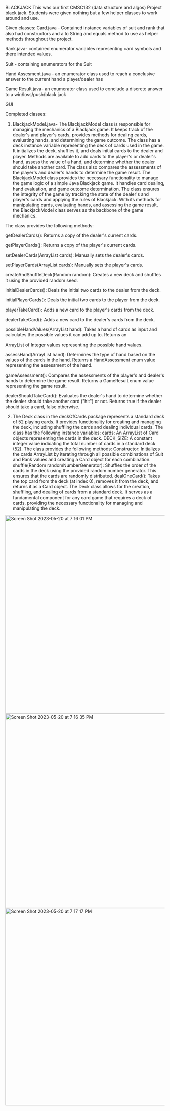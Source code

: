 
BLACKJACK
This was our first CMSC132 (data structure and algos) Project black jack. Students were given nothing but a few helper classes to work around and use.

Given classes:
Card.java - Contained instance variables of suit and rank that also had constructors and a to String and equals method to use as helper methods throughout the project.

Rank.java- contained enumerator variables representing card symbols and there intended values.

Suit - containing enumerators for the Suit

Hand Assesment.java - an enumerator class used to reach a conclusive answer to the current hand a player/dealer has

Game Result.java- an enumerator class used to conclude a discrete answer to a win/loss/push/black jack

GUI


Completed classes:

1. BlackjackModel.java- The BlackjackModel class is responsible for managing the mechanics of a Blackjack game. It keeps track of the dealer's and player's cards, provides methods for dealing cards, evaluating hands, and determining the game outcome. The class has a deck instance variable representing the deck of cards used in the game. It initializes the deck, shuffles it, and deals initial cards to the dealer and player. Methods are available to add cards to the player's or dealer's hand, assess the value of a hand, and determine whether the dealer should take another card. The class also compares the assessments of the player's and dealer's hands to determine the game result.
The BlackjackModel class provides the necessary functionality to manage the game logic of a simple Java Blackjack game. It handles card dealing, hand evaluation, and game outcome determination. The class ensures the integrity of the game by tracking the state of the dealer's and player's cards and applying the rules of Blackjack. With its methods for manipulating cards, evaluating hands, and assessing the game result, the BlackjackModel class serves as the backbone of the game mechanics.

The class provides the following methods:

getDealerCards(): Returns a copy of the dealer's current cards.

getPlayerCards(): Returns a copy of the player's current cards.

setDealerCards(ArrayList<Card> cards): Manually sets the dealer's cards.

setPlayerCards(ArrayList<Card> cards): Manually sets the player's cards.

 createAndShuffleDeck(Random random): Creates a new deck and shuffles it using the provided random seed.

  initialDealerCards(): Deals the initial two cards to the dealer from the deck.

  initialPlayerCards(): Deals the initial two cards to the player from the deck.

  playerTakeCard(): Adds a new card to the player's cards from the deck.

  dealerTakeCard(): Adds a new card to the dealer's cards from the deck.

  possibleHandValues(ArrayList<Card> hand): Takes a hand of cards as input and calculates the possible values it can add up to. Returns an 
  
  ArrayList of Integer values representing the possible hand values.

  assessHand(ArrayList<Card> hand): Determines the type of hand based on the values of the cards in the hand. Returns a HandAssessment enum value representing the assessment of the hand.

  gameAssessment(): Compares the assessments of the player's and dealer's hands to determine the game result. Returns a GameResult enum value representing the game result.

  dealerShouldTakeCard(): Evaluates the dealer's hand to determine whether the dealer should take another card ("hit") or not. Returns true if the dealer should take a card, false otherwise.

2.  The Deck class in the deckOfCards package represents a standard deck of 52 playing cards. It provides functionality for creating and managing the deck, including shuffling the cards and dealing individual cards.
The class has the following instance variables:
cards: An ArrayList of Card objects representing the cards in the deck.
DECK_SIZE: A constant integer value indicating the total number of cards in a standard deck (52).
The class provides the following methods:
Constructor: Initializes the cards ArrayList by iterating through all possible combinations of Suit and Rank values and creating a Card object for each combination.
shuffle(Random randomNumberGenerator): Shuffles the order of the cards in the deck using the provided random number generator. This ensures that the cards are randomly distributed.
dealOneCard(): Takes the top card from the deck (at index 0), removes it from the deck, and returns it as a Card object.
The Deck class allows for the creation, shuffling, and dealing of cards from a standard deck. It serves as a fundamental component for any card game that requires a deck of cards, providing the necessary functionality for managing and manipulating the deck.


  <img width="624" alt="Screen Shot 2023-05-20 at 7 16 01 PM" src="https://github.com/Justin-STEAMDreams/CMP-Be-CreARTive-2023/assets/123784372/bc4de977-e3ae-4434-ab11-5c007d99ae2b">
  
  <img width="612" alt="Screen Shot 2023-05-20 at 7 16 35 PM" src="https://github.com/Justin-STEAMDreams/CMP-Be-CreARTive-2023/assets/123784372/ab26ed93-3eec-4e92-a42a-732deeea2110">
<img width="622" alt="Screen Shot 2023-05-20 at 7 17 17 PM" src="https://github.com/Justin-STEAMDreams/CMP-Be-CreARTive-2023/assets/123784372/91227fa9-1d9b-4934-b267-b76193bc456d">


  

